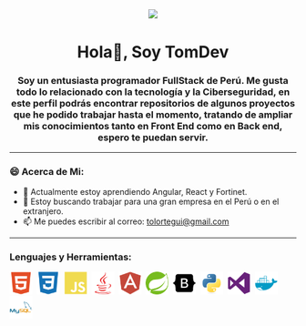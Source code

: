 <div id="header" align="center">
  <img src="https://media.giphy.com/media/v1.Y2lkPTc5MGI3NjExODkyNTA1NzM3YzFlYzVhNjA3NTRiZDk5MzhhYTBkZDczNTFkY2RmNSZlcD12MV9pbnRlcm5hbF9naWZzX2dpZklkJmN0PWc/qgQUggAC3Pfv687qPC/giphy.gif" width="200" border-radius=10px />
  <h1 align="center">Hola👋, Soy TomDev</h1>
  <h3 align="center">Soy un entusiasta programador FullStack de Perú. Me gusta todo lo relacionado con la tecnología y la Ciberseguridad, en este perfil podrás encontrar repositorios de algunos proyectos que he podido trabajar hasta el momento, tratando de ampliar mis conocimientos tanto en Front End como en Back end, espero te puedan servir.</h3>
  </div>
  
---


### 😄 Acerca de Mi:
- 🌱 Actualmente estoy aprendiendo Angular, React y Fortinet.
- 🔭 Estoy buscando trabajar para una gran empresa en el Perú o en el extranjero.
- 📫 Me puedes escribir al correo: tolortegui@gmail.com


---
### Lenguajes y Herramientas:
<div>
  <img src="https://github.com/devicons/devicon/blob/master/icons/html5/html5-plain.svg" tittle="HTML5" alt="html" width="40" height="40"/>&nbsp;
  <img src="https://github.com/devicons/devicon/blob/master/icons/css3/css3-plain.svg" tittle="HTML5" alt="html" width="40" height="40"/>&nbsp;
  <img src="https://github.com/devicons/devicon/blob/master/icons/javascript/javascript-plain.svg" tittle="HTML5" alt="html" width="40" height="40"/>&nbsp;
  <img src="https://github.com/devicons/devicon/blob/master/icons/java/java-plain.svg" tittle="HTML5" alt="html" width="40" height="40"/>&nbsp;
  <img src="https://github.com/devicons/devicon/blob/master/icons/angularjs/angularjs-plain.svg" tittle="HTML5" alt="html" width="40" height="40"/>&nbsp;
  <img src="https://github.com/devicons/devicon/blob/master/icons/spring/spring-original.svg" tittle="HTML5" alt="html" width="40" height="40"/>&nbsp;
  <img src="https://github.com/devicons/devicon/blob/master/icons/bootstrap/bootstrap-plain.svg" tittle="HTML5" alt="html" width="40" height="40"/>&nbsp;
  <img src="https://github.com/devicons/devicon/blob/master/icons/python/python-original.svg" tittle="HTML5" alt="html" width="40" height="40"/>&nbsp;
  <img src="https://github.com/devicons/devicon/blob/master/icons/visualstudio/visualstudio-plain.svg" tittle="HTML5" alt="html" width="40" height="40"/>&nbsp;
  <img src="https://github.com/devicons/devicon/blob/master/icons/docker/docker-plain.svg" tittle="HTML5" alt="html" width="40" height="40"/>&nbsp;
  <img src="https://github.com/devicons/devicon/blob/master/icons/mysql/mysql-original-wordmark.svg" tittle="HTML5" alt="html" width="40" height="40"/>&nbsp;
  </div>


